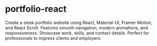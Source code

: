 # portfolio-react
Create a sleek portfolio website using React, Material-UI, Framer Motion, and React Scroll. Features smooth navigation, modern animations, and responsiveness. Showcase work, skills, and contact details. Perfect for professionals to impress clients and employers.
